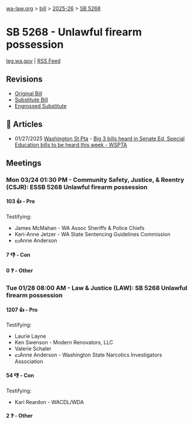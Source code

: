 [wa-law.org](/) > [bill](/bill/) > [2025-26](/bill/2025-26/) > [SB 5268](/bill/2025-26/sb/5268/)

# SB 5268 - Unlawful firearm possession
[leg.wa.gov](https://app.leg.wa.gov/billsummary?BillNumber=5268&Year=2025&Initiative=false) | [RSS Feed](./rss.xml)

## Revisions
* [Original Bill](1/)
* [Substitute Bill](S/)
* [Engrossed Substitute](S.E/)

## 📰 Articles
* 01/27/2025 [Washington St Pta](/org/washington_st_pta/) - [Big 3 bills heard in Senate Ed, Special Education bills to be heard this week - WSPTA](https://www.wastatepta.org/2025session-week3/#:~:text=SB%205268)

## Meetings
### Mon 03/24 01:30 PM - Community Safety, Justice, & Reentry (CSJR): ESSB 5268 Unlawful firearm possession
#### 103 👍 - Pro
Testifying:
* James McMahan - WA Assoc Sheriffs & Police Chiefs
* Keri-Anne Jetzer - WA State Sentencing Guidelines Commission
* 💵Anne Anderson

#### 7 👎 - Con

#### 0 ❓ - Other

### Tue 01/28 08:00 AM - Law & Justice (LAW): SB 5268 Unlawful firearm possession
#### 1207 👍 - Pro
Testifying:
* Laurie Layne
* Ken Swenson - Modern Renovators, LLC
* Valerie Schaler
* 💵Anne Anderson - Washington State Narcotics Investigators Association

#### 54 👎 - Con
Testifying:
* Kari Reardon - WACDL/WDA

#### 2 ❓ - Other
